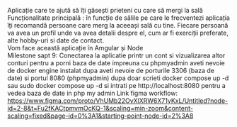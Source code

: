 Aplicație care te ajută să îți găsești prieteni cu care să mergi la sală  
Funcționalitate principală : în funcție de sălile pe care le frecventezi aplicația îți recomandă persoane care merg la aceeași sală cu tine.
Fiecare persoană va avea un profil unde va avea detalii despre el, cum ar fi exerciții preferate, alte hobby-uri si date de contact.  
Vom face această aplicație în Amgular și Node  
Milestone sapt 9: Conectarea la aplicatie printr un cont si vizualizarea altor conturi
pentru a porni baza de date impreuna cu phpmyadmin aveti nevoie de docker engine instalat
dupa aveti nevoie de porturile 3306 (baza de date) si portul 8080 (phpmyadmin) 
dupa doar scrieti docker compose up -d sau sudo docker compose up -d si intrati pe http://localhost:8080 pentru a vedea baza de date in php my admin 
Link figma workflow: https://www.figma.com/proto/VhUMb22OvXlXRW6X71yKxL/Untitled?node-id=2-8&t=Fu2fKACtpmvmOcKQ-1&scaling=min-zoom&content-scaling=fixed&page-id=0%3A1&starting-point-node-id=2%3A8
